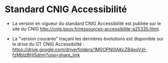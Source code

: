 # Standard CNIG Accessibilité

- La version en vigueur du standard CNIG Accessibilité est publiée sur le site du CNIG http://cnig.gouv.fr/ressources-accessibilite-a25335.html.

- La "version courante" traçant les dernières évolutions est disponible sur le drive du GT CNIG Accessibilité : https://drive.google.com/drive/folders/1M0OPN0IAKcZB4eoVzI-fzMblz8HjSdnm?usp=share_link
